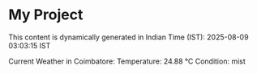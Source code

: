 # My Project

This content is dynamically generated in Indian Time (IST): 2025-08-09 03:03:15 IST


Current Weather in Coimbatore:
Temperature: 24.88 °C
Condition: mist
